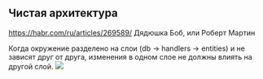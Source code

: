 ## Чистая архитектура

https://habr.com/ru/articles/269589/
Дядюшка Боб, или Роберт Мартин

Когда окружение разделено на слои (db -> handlers -> entities) и не зависят друг от друга, изменения в одном слое не должны влиять на другой слой.
![](clean_architecture.png)